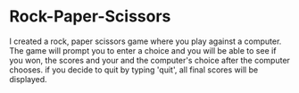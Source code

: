 # Rock-Paper-Scissors

I created a rock, paper scissors game where you play against a computer.
The game will prompt you to enter a choice and you will be able to see if you won, the scores and your and the computer's choice after the computer chooses. if you decide to quit by typing 'quit', all final scores will be displayed.
